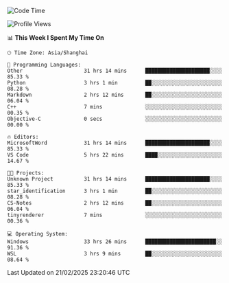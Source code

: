 <!--START_SECTION:waka-->
![Code Time](http://img.shields.io/badge/Code%20Time-2%2C321%20hrs%2051%20mins-blue)

![Profile Views](http://img.shields.io/badge/Profile%20Views-4-blue)

📊 **This Week I Spent My Time On** 

```text
🕑︎ Time Zone: Asia/Shanghai

💬 Programming Languages: 
Other                    31 hrs 14 mins      █████████████████████░░░░   85.33 % 
Python                   3 hrs 1 min         ██░░░░░░░░░░░░░░░░░░░░░░░   08.28 % 
Markdown                 2 hrs 12 mins       ██░░░░░░░░░░░░░░░░░░░░░░░   06.04 % 
C++                      7 mins              ░░░░░░░░░░░░░░░░░░░░░░░░░   00.35 % 
Objective-C              0 secs              ░░░░░░░░░░░░░░░░░░░░░░░░░   00.00 % 

🔥 Editors: 
MicrosoftWord            31 hrs 14 mins      █████████████████████░░░░   85.33 % 
VS Code                  5 hrs 22 mins       ████░░░░░░░░░░░░░░░░░░░░░   14.67 % 

🐱‍💻 Projects: 
Unknown Project          31 hrs 14 mins      █████████████████████░░░░   85.33 % 
star_identification      3 hrs 1 min         ██░░░░░░░░░░░░░░░░░░░░░░░   08.28 % 
CS-Notes                 2 hrs 12 mins       ██░░░░░░░░░░░░░░░░░░░░░░░   06.04 % 
tinyrenderer             7 mins              ░░░░░░░░░░░░░░░░░░░░░░░░░   00.36 % 

💻 Operating System: 
Windows                  33 hrs 26 mins      ███████████████████████░░   91.36 % 
WSL                      3 hrs 9 mins        ██░░░░░░░░░░░░░░░░░░░░░░░   08.64 % 
```


 Last Updated on 21/02/2025 23:20:46 UTC
<!--END_SECTION:waka-->
